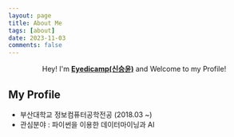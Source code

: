 ```yaml
---
layout: page
title: About Me
tags: [about]
date: 2023-11-03
comments: false
---
```

    
<center> Hey! I'm <a href="http://taylantatli.github.io/Moon"><b>Eyedicamp(신승윤)</b></a> and Welcome to my Profile! </center>

## My Profile
* 부산대학교 정보컴퓨터공학전공 (2018.03 ~)
* 관심분야 : 파이썬을 이용한 데이터마이닝과 AI
<!-- * Disqus integration
* Syntax highlighting
* Optional post image
* Social icons
* Page for sharing projects
* Optional background image
* Simple navigation menu
* MathJax support -->

<!-- ## Preview

{% capture images %}
    https://cloud.githubusercontent.com/assets/754514/14509720/61c61058-01d6-11e6-93ab-0918515ecd56.png
    https://cloud.githubusercontent.com/assets/754514/14509716/61ac6c8e-01d6-11e6-879f-8308883de790.png
{% endcapture %}
{% include gallery images=images caption="Screenshots of Moon Theme" cols=2 %}

See a [live version of Moon](http://taylantatli.github.io/Moon) hosted on GitHub.

## Getting Started

To learn how to install and use this theme check out the [Setup Guide](http://taylantatli.me/Moon/moon-theme/) for more information.
      
[Install Moon](https://github.com/TaylanTatli/Moon){: .btn} -->
